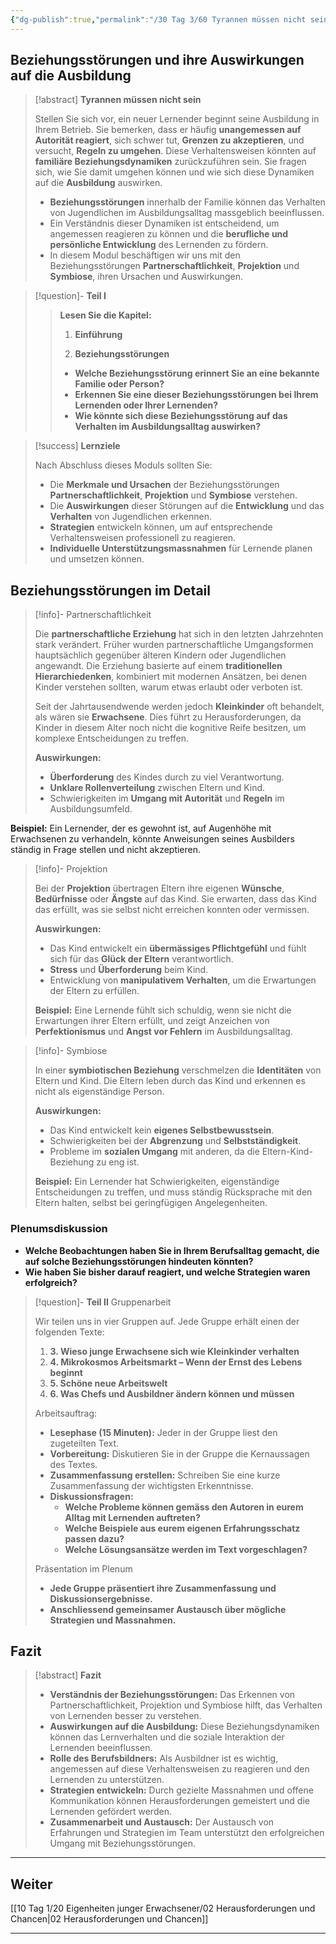 ```yaml
---
{"dg-publish":true,"permalink":"/30 Tag 3/60 Tyrannen müssen nicht sein/01 Jugendlichen im Berufsleben/"}
---
```



## Beziehungsstörungen und ihre Auswirkungen auf die Ausbildung

> [!abstract] **Tyrannen müssen nicht sein**
> 
> Stellen Sie sich vor, ein neuer Lernender beginnt seine Ausbildung in Ihrem Betrieb. Sie bemerken, dass er häufig **unangemessen auf Autorität reagiert**, sich schwer tut, **Grenzen zu akzeptieren**, und versucht, **Regeln zu umgehen**. Diese Verhaltensweisen könnten auf **familiäre Beziehungsdynamiken** zurückzuführen sein. Sie fragen sich, wie Sie damit umgehen können und wie sich diese Dynamiken auf die **Ausbildung** auswirken.
> 
> - **Beziehungsstörungen** innerhalb der Familie können das Verhalten von Jugendlichen im Ausbildungsalltag massgeblich beeinflussen.
> - Ein Verständnis dieser Dynamiken ist entscheidend, um angemessen reagieren zu können und die **berufliche und persönliche Entwicklung** des Lernenden zu fördern.
> - In diesem Modul beschäftigen wir uns mit den Beziehungsstörungen **Partnerschaftlichkeit**, **Projektion** und **Symbiose**, ihren Ursachen und Auswirkungen.

>[!question]- **Teil I**
> > 
> > **Lesen Sie die Kapitel:**
> > 
> > 1. **Einführung**
> >     
> > 2. **Beziehungsstörungen**
> >     
> > 
> > - **Welche Beziehungsstörung erinnert Sie an eine bekannte Familie oder Person?**
> > - **Erkennen Sie eine dieser Beziehungsstörungen bei Ihrem Lernenden oder Ihrer Lernenden?**
> > - **Wie könnte sich diese Beziehungsstörung auf das Verhalten im Ausbildungsalltag auswirken?**

> [!success] **Lernziele**
> 
> Nach Abschluss dieses Moduls sollten Sie:
> 
> - Die **Merkmale und Ursachen** der Beziehungsstörungen **Partnerschaftlichkeit**, **Projektion** und **Symbiose** verstehen.
> - Die **Auswirkungen** dieser Störungen auf die **Entwicklung** und das **Verhalten** von Jugendlichen erkennen.
> - **Strategien** entwickeln können, um auf entsprechende Verhaltensweisen professionell zu reagieren.
> - **Individuelle Unterstützungsmassnahmen** für Lernende planen und umsetzen können.

## Beziehungsstörungen im Detail

>[!info]- Partnerschaftlichkeit
>
>Die **partnerschaftliche Erziehung** hat sich in den letzten Jahrzehnten stark verändert. Früher wurden partnerschaftliche Umgangsformen hauptsächlich gegenüber älteren Kindern oder Jugendlichen angewandt. Die Erziehung basierte auf einem **traditionellen Hierarchiedenken**, kombiniert mit modernen Ansätzen, bei denen Kinder verstehen sollten, warum etwas erlaubt oder verboten ist.
>
>Seit der Jahrtausendwende werden jedoch **Kleinkinder** oft behandelt, als wären sie **Erwachsene**. Dies führt zu Herausforderungen, da Kinder in diesem Alter noch nicht die kognitive Reife besitzen, um komplexe Entscheidungen zu treffen.
>
>**Auswirkungen:**
>
>- **Überforderung** des Kindes durch zu viel Verantwortung.
>- **Unklare Rollenverteilung** zwischen Eltern und Kind.
>- Schwierigkeiten im **Umgang mit Autorität** und **Regeln** im Ausbildungsumfeld.
>
**Beispiel:** Ein Lernender, der es gewohnt ist, auf Augenhöhe mit Erwachsenen zu verhandeln, könnte Anweisungen seines Ausbilders ständig in Frage stellen und nicht akzeptieren.

>[!info]- Projektion
>
>Bei der **Projektion** übertragen Eltern ihre eigenen **Wünsche**, **Bedürfnisse** oder **Ängste** auf das Kind. Sie erwarten, dass das Kind das erfüllt, was sie selbst nicht erreichen konnten oder vermissen.
>
>**Auswirkungen:**
>- Das Kind entwickelt ein **übermässiges Pflichtgefühl** und fühlt sich für das **Glück der Eltern** verantwortlich.
>- **Stress** und **Überforderung** beim Kind.
>- Entwicklung von **manipulativem Verhalten**, um die Erwartungen der Eltern zu erfüllen.
>
>**Beispiel:** Eine Lernende fühlt sich schuldig, wenn sie nicht die Erwartungen ihrer Eltern erfüllt, und zeigt Anzeichen von **Perfektionismus** und **Angst vor Fehlern** im Ausbildungsalltag.

>[!info]- Symbiose
>
>In einer **symbiotischen Beziehung** verschmelzen die **Identitäten** von Eltern und Kind. Die Eltern leben durch das Kind und erkennen es nicht als eigenständige Person.
>
>**Auswirkungen:**
>- Das Kind entwickelt kein **eigenes Selbstbewusstsein**.
>- Schwierigkeiten bei der **Abgrenzung** und **Selbstständigkeit**.
>- Probleme im **sozialen Umgang** mit anderen, da die Eltern-Kind-Beziehung zu eng ist.
>
>**Beispiel:** Ein Lernender hat Schwierigkeiten, eigenständige Entscheidungen zu treffen, und muss ständig Rücksprache mit den Eltern halten, selbst bei geringfügigen Angelegenheiten.

### Plenumsdiskussion
- **Welche Beobachtungen haben Sie in Ihrem Berufsalltag gemacht, die auf solche Beziehungsstörungen hindeuten könnten?**
- **Wie haben Sie bisher darauf reagiert, und welche Strategien waren erfolgreich?**

>[!question]- **Teil II** Gruppenarbeit
>
>Wir teilen uns in vier Gruppen auf. Jede Gruppe erhält einen der folgenden Texte:
>
>1. **3. Wieso junge Erwachsene sich wie Kleinkinder verhalten**
>2. **4. Mikrokosmos Arbeitsmarkt – Wenn der Ernst des Lebens beginnt**
>3. **5. Schöne neue Arbeitswelt**
>4. **6. Was Chefs und Ausbildner ändern können und müssen**
>
>Arbeitsauftrag:
>
>- **Lesephase (15 Minuten):** Jeder in der Gruppe liest den zugeteilten Text.
>- **Vorbereitung:** Diskutieren Sie in der Gruppe die Kernaussagen des Textes.
>- **Zusammenfassung erstellen:** Schreiben Sie eine kurze Zusammenfassung der wichtigsten Erkenntnisse.
>- **Diskussionsfragen:**
>	- **Welche Probleme können gemäss den Autoren in eurem Alltag mit Lernenden auftreten?**
>	- **Welche Beispiele aus eurem eigenen Erfahrungsschatz passen dazu?**
>	- **Welche Lösungsansätze werden im Text vorgeschlagen?**
>
>Präsentation im Plenum
>
>- **Jede Gruppe präsentiert ihre Zusammenfassung und Diskussionsergebnisse.**
>- **Anschliessend gemeinsamer Austausch über mögliche Strategien und Massnahmen.**

## Fazit

> [!abstract] **Fazit**
> 
> - **Verständnis der Beziehungsstörungen:** Das Erkennen von Partnerschaftlichkeit, Projektion und Symbiose hilft, das Verhalten von Lernenden besser zu verstehen.
> - **Auswirkungen auf die Ausbildung:** Diese Beziehungsdynamiken können das Lernverhalten und die soziale Interaktion der Lernenden beeinflussen.
> - **Rolle des Berufsbildners:** Als Ausbildner ist es wichtig, angemessen auf diese Verhaltensweisen zu reagieren und den Lernenden zu unterstützen.
> - **Strategien entwickeln:** Durch gezielte Massnahmen und offene Kommunikation können Herausforderungen gemeistert und die Lernenden gefördert werden.
> - **Zusammenarbeit und Austausch:** Der Austausch von Erfahrungen und Strategien im Team unterstützt den erfolgreichen Umgang mit Beziehungsstörungen.

---

## Weiter

[[10 Tag 1/20 Eigenheiten junger Erwachsener/02 Herausforderungen und Chancen\|02 Herausforderungen und Chancen]]

---